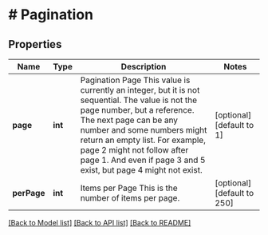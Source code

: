 # # Pagination

## Properties

Name | Type | Description | Notes
------------ | ------------- | ------------- | -------------
**page** | **int** | Pagination Page  This value is currently an integer, but it is not sequential. The value is not the page number, but a reference. The next page can be any number and some numbers might return an empty list.  For example, page 2 might not follow after page 1. And even if page 3 and 5 exist, but page 4 might not exist. | [optional] [default to 1]
**perPage** | **int** | Items per Page  This is the number of items per page. | [optional] [default to 250]

[[Back to Model list]](../../README.md#models) [[Back to API list]](../../README.md#endpoints) [[Back to README]](../../README.md)
